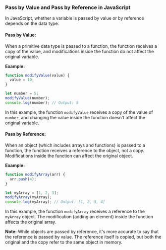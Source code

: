 ### Pass by Value and Pass by Reference in JavaScript

In JavaScript, whether a variable is passed by value or by reference depends on the data type.

#### Pass by Value:

When a primitive data type is passed to a function, the function receives a copy of the value, and modifications inside the function do not affect the original variable.

**Example:**

```javascript
function modifyValue(value) {
  value = 10;
}

let number = 5;
modifyValue(number);
console.log(number); // Output: 5
```

In this example, the function `modifyValue` receives a copy of the value of `number`, and changing the value inside the function doesn't affect the original variable.

#### Pass by Reference:

When an object (which includes arrays and functions) is passed to a function, the function receives a reference to the object, not a copy. Modifications inside the function can affect the original object.

**Example:**

```javascript
function modifyArray(arr) {
  arr.push(4);
}

let myArray = [1, 2, 3];
modifyArray(myArray);
console.log(myArray); // Output: [1, 2, 3, 4]
```

In this example, the function `modifyArray` receives a reference to the `myArray` object. The modification (adding an element) inside the function affects the original array.

**Note:** While objects are passed by reference, it's more accurate to say that the reference is passed by value. The reference itself is copied, but both the original and the copy refer to the same object in memory.
